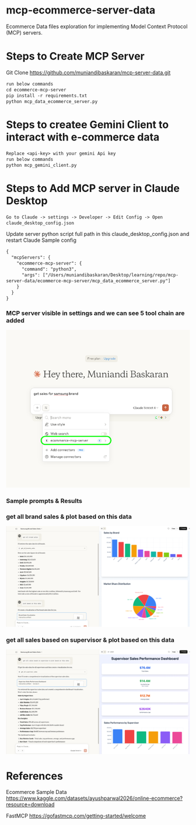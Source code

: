 # mcp-ecommerce-server-data
Ecommerce Data files exploration for implementing Model Context Protocol (MCP) servers.



# Steps to Create MCP Server

Git Clone 
https://github.com/muniandibaskaran/mcp-server-data.git

```
run below commands
cd ecommerce-mcp-server
pip install -r requirements.txt
python mcp_data_ecommerce_server.py
```
# Steps to createe Gemini Client to interact with e-commerce data

```
Replace <api-key> with your gemini Api key
run below commands 
python mcp_gemini_client.py
```

# Steps to Add MCP server in Claude Desktop
```
Go to Claude -> settings -> Developer -> Edit Config -> Open claude_desktop_config.json
```

Update server python script full path in this claude_desktop_config.json and restart Claude
Sample config
```
{
  "mcpServers": {
    "ecommerce-mcp-server": {
      "command": "python3",
      "args": ["/Users/muniandibaskaran/Desktop/learning/repo/mcp-server-data/ecommerce-mcp-server/mcp_data_ecommerce_server.py"]
    }
  }
}
```
### MCP server visible in settings and we can see 5 tool chain are added
![img.png](img.png)

### Sample prompts & Results


### get all brand sales & plot based on this data
![img_1.png](img_1.png)

### get all sales based on supervisor & plot based on this data
![img_2.png](img_2.png)


# References
Ecommerce Sample Data
https://www.kaggle.com/datasets/ayushparwal2026/online-ecommerce?resource=download

FastMCP
https://gofastmcp.com/getting-started/welcome
